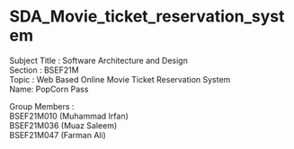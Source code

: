 # SDA_Movie_ticket_reservation_system  

Subject Title : 	Software Architecture and Design  
Section	:		BSEF21M  
Topic : 		Web Based Online Movie Ticket Reservation System  
Name: PopCorn Pass  

Group Members :  
BSEF21M010 (Muhammad Irfan)  
BSEF21M036 (Muaz Saleem)  
BSEF21M047 (Farman Ali)  
